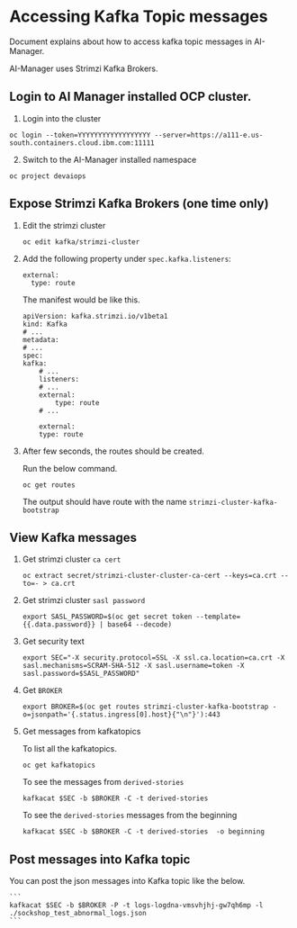 # Accessing Kafka Topic messages

Document explains about how to access kafka topic messages in AI-Manager.

AI-Manager uses Strimzi Kafka Brokers. 

## Login to AI Manager installed OCP cluster.

1. Login into the cluster

```
oc login --token=YYYYYYYYYYYYYYYYYY --server=https://a111-e.us-south.containers.cloud.ibm.com:11111
```

2. Switch to the AI-Manager installed namespace

```
oc project devaiops
```

## Expose Strimzi Kafka Brokers (one time only)

1. Edit the strimzi cluster

    ```
    oc edit kafka/strimzi-cluster
    ```

2. Add the following property under `spec.kafka.listeners`:

    ```
    external:
      type: route
    ```

    The manifest would be like this.

    ```
    apiVersion: kafka.strimzi.io/v1beta1
    kind: Kafka
    # ...
    metadata:
    # ...
    spec:
    kafka:
        # ...
        listeners:
        # ...
        external:
            type: route
        # ...

        external:
        type: route
    ```

3. After few seconds, the routes should be created. 

    Run the below command.

    ```
    oc get routes
    ```

    The output should have route with the name `strimzi-cluster-kafka-bootstrap`


## View Kafka messages

1. Get strimzi cluster `ca cert`

    ```
    oc extract secret/strimzi-cluster-cluster-ca-cert --keys=ca.crt --to=- > ca.crt
    ```

2. Get strimzi cluster `sasl password`

    ```
    export SASL_PASSWORD=$(oc get secret token --template={{.data.password}} | base64 --decode)
    ```

3. Get security text 

    ```
    export SEC="-X security.protocol=SSL -X ssl.ca.location=ca.crt -X sasl.mechanisms=SCRAM-SHA-512 -X sasl.username=token -X sasl.password=$SASL_PASSWORD"
    ```

4. Get `BROKER`

    ```
    export BROKER=$(oc get routes strimzi-cluster-kafka-bootstrap -o=jsonpath='{.status.ingress[0].host}{"\n"}'):443
    ```

5. Get messages from kafkatopics

    To list all the kafkatopics.

    ```
    oc get kafkatopics
    ```

    To see the messages from `derived-stories`

    ```
    kafkacat $SEC -b $BROKER -C -t derived-stories
    ```

    To see the `derived-stories` messages from the beginning

    ```
    kafkacat $SEC -b $BROKER -C -t derived-stories  -o beginning
    ```



## Post messages into Kafka topic

You can post the json messages into Kafka topic like the below.

    ```
    kafkacat $SEC -b $BROKER -P -t logs-logdna-vmsvhjhj-gw7qh6mp -l ./sockshop_test_abnormal_logs.json
    ```


